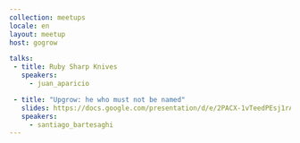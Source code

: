 ```yaml
---
collection: meetups
locale: en
layout: meetup
host: gogrow

talks:
 - title: Ruby Sharp Knives
   speakers:
     - juan_aparicio

 - title: "Upgrow: he who must not be named"
   slides: https://docs.google.com/presentation/d/e/2PACX-1vTeedPEsj1rArtdIYqUbT33T5Sy0H5YwmLzxgnnfa67oNOT7USqaZmSmT2JS_EkivEEB68WMPAa42N_/embed
   speakers:
     - santiago_bartesaghi
---
```

